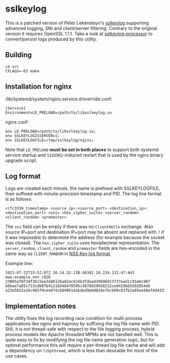 # sslkeylog
This is a patched version of Peter Lekensteyn's [sslkeylog](https://github.com/Lekensteyn/wireshark-notes/tree/master/src) supporting advanced logging, SNI and client/server filtering.
Contrary to the original version it requires OpenSSL 1.1.1.
Take a look at [sslkeylog-processor](https://github.com/drivenet/sslkeylog-processor) to convert/persist logs produced by this utility.

## Building
```
cd src
CFLAGS=-O3 make
```

## Installation for nginx
/lib/systemd/system/nginx.service.d/override.conf:
```
[Service]
Environment=LD_PRELOAD=/path/to/libsslkeylog.so
```
nginx.conf:
```
env LD_PRELOAD=/path/to/libsslkeylog.so;
env SSLKEYLOGISSERVER=1;
env SSLKEYLOGFILE=/tmp/sslkeylog/nginx;
```
Note that `LD_PRELOAD` **must be set in both places** to support both systemd service startup and `SIGUSR2`-induced restart that is used by the nginx binary upgrade script.

## Log format
Logs are created each minute, the name is prefixed with SSLKEYLOGFILE, then suffixed with minute-precision timestamp and PID.
The log line format is as follows:
```
<rfc3339_timestamp> <source_ip>:<source_port> <destination_ip>:<destination_port> <sni> <hex_cipher_suite> <server_random> <client_random> <premaster>
```
The `sni` field can be empty if there was no `ClientHello` exchange. Also source IP+port and destination IP+port may be absent and replaced with `?` if it was impossible to determine the address (for example because the socket was closed).
The `hex_cipher_suite` uses hexadecimal representation.
The `server_random`, `client_random` and `premaster` fields are hex-encoded in the same way as `CLIENT_RANDOM` in [NSS Key log format](https://developer.mozilla.org/en-US/docs/Mozilla/Projects/NSS/Key_Log_Format).

Example line:
```
2021-07-22T15:52:07Z 10.14.32.138:46342 10.224.132.47:443 www.example.net c02b 23865af0f34f3615ee3486126a82ec624b3fdaa439696913737ead1c91e6c98f b6bee7a85cf13cd687b413103484f8595c4878029658232ce9419bb9202954d6 a23e5822a16c965f9cee67dcb899b142bded9eb0826efbcb99c837b2a05ee48efdd4327659f3394fcb8e4a9d105dfa48
```

## Implementation notes
The utility fixes the log recording race condition for multi-process applications like nginx and haproxy by suffixing the log file name with PID. Still, it is not thread-safe with respect to the file logging process, hybrid process models like Apache threaded MPMs are not handled well. This is quite easy to fix by modifying the log file name generation logic, but for optimal performance this will require a per-thread log file cache and will add a dependency on `libpthread`, which is less than desirable for most of the use cases.
